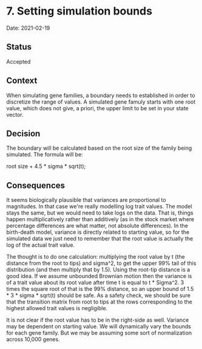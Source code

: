 # 7. Setting simulation bounds

Date: 2021-02-19

## Status

Accepted

## Context

When simulating gene families, a boundary needs to established in order to discretize the range of values.
A simulated gene famuly starts with one root value, which does not give, a priori, the upper limit to be
set in your state vector. 

## Decision

The boundary will be calculated based on the root size of the family being simulated. The formula will be:

root size + 4.5 * sigma * sqrt(t);


## Consequences

It seems biologically plausible that variances are proportional to magnitudes. In that case we're really modelling 
log trait values. The model stays the same, but we would need to take logs on the data. That is, things happen 
multiplicatively rather than additively (as in the stock market where percentage differences
are what matter, not absolute differences). In the birth-death model, variance is directly related to starting value,
so for the simulated data we just need to remember that the root value is actually the log of the actual trait value.

The thought is to do one calculation: multiplying the root value by t (the distance from the root to tips) and 
sigma^2, to get the upper 99% tail of this distribution (and then multiply that by 1.5). Using the root-tip 
distance is a good idea. If we assume unbounded Brownian motion then the variance is of a trait value about 
its root value after time t is equal to t \* Sigma^2. 3 times the square root of that is the 99% distance, so 
an upper bound of 1.5 \* 3 \* sigma \* sqrt(t) should be safe. As a safety check, we should be sure that the transition 
matrix from root to tips at the rows corresponding to the highest allowed trait values is negligible.

It is not clear if the root value has to be in the right-side as well. Variance may be dependent on starting value.
We will dynamically vary the bounds for each gene family. But we may be assuming some sort of normalization across 
10,000 genes. 
